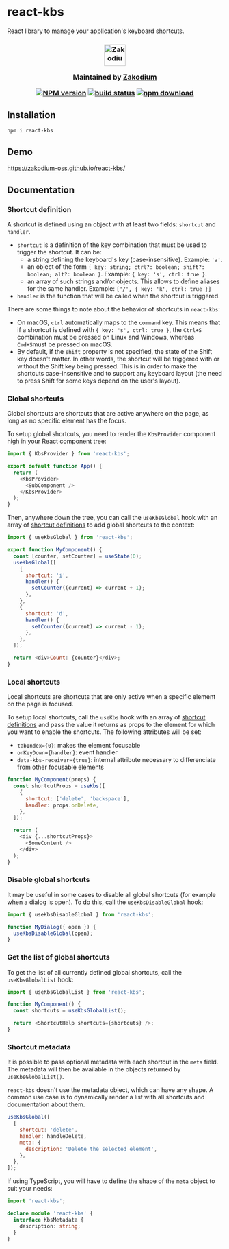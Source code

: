 # react-kbs

React library to manage your application's keyboard shortcuts.

<h3 align="center">

  <a href="https://www.zakodium.com">
    <img src="https://www.zakodium.com/brand/zakodium-logo-white.svg" width="50" alt="Zakodium logo" />
  </a>

  <p>
    Maintained by <a href="https://www.zakodium.com">Zakodium</a>
  </p>
  
  [![NPM version][npm-image]][npm-url]
  [![build status][ci-image]][ci-url]
  [![npm download][download-image]][download-url]

</h3>

## Installation

```console
npm i react-kbs
```

## Demo

https://zakodium-oss.github.io/react-kbs/

## Documentation

### Shortcut definition

A shortcut is defined using an object with at least two fields: `shortcut` and `handler`.

- `shortcut` is a definition of the key combination that must be used to trigger the shortcut. It can be:
  - a string defining the keyboard's key (case-insensitive). Example: `'a'`.
  - an object of the form `{ key: string; ctrl?: boolean; shift?: boolean; alt?: boolean }`. Example: `{ key: 's', ctrl: true }`.
  - an array of such strings and/or objects. This allows to define aliases for the same handler. Example: `['/', { key: 'k', ctrl: true }]`
- `handler` is the function that will be called when the shortcut is triggered.

There are some things to note about the behavior of shortcuts in `react-kbs`:

- On macOS, `ctrl` automatically maps to the `command` key. This means that if a
  shortcut is defined with `{ key: 's', ctrl: true }`, the `Ctrl+S` combination
  must be pressed on Linux and Windows, whereas `Cmd+S`must be pressed on macOS.
- By default, if the `shift` property is not specified, the state of the Shift key
  doesn't matter. In other words, the shortcut will be triggered with or without
  the Shift key being pressed. This is in order to make the shortcuts case-insensitive
  and to support any keyboard layout (the need to press Shift for some keys depend
  on the user's layout).

### Global shortcuts

Global shortcuts are shortcuts that are active anywhere on the page, as long as
no specific element has the focus.

To setup global shortcuts, you need to render the `KbsProvider` component high
in your React component tree:

```js
import { KbsProvider } from 'react-kbs';

export default function App() {
  return (
    <KbsProvider>
      <SubComponent />
    </KbsProvider>
  );
}
```

Then, anywhere down the tree, you can call the `useKbsGlobal` hook with an array
of [shortcut definitions](#shortcut-definition) to add global shortcuts to the context:

```js
import { useKbsGlobal } from 'react-kbs';

export function MyComponent() {
  const [counter, setCounter] = useState(0);
  useKbsGlobal([
    {
      shortcut: 'i',
      handler() {
        setCounter((current) => current + 1);
      },
    },
    {
      shortcut: 'd',
      handler() {
        setCounter((current) => current - 1);
      },
    },
  ]);

  return <div>Count: {counter}</div>;
}
```

### Local shortcuts

Local shortcuts are shortcuts that are only active when a specific element on
the page is focused.

To setup local shortcuts, call the `useKbs` hook with an array of
[shortcut definitions](#shortcut-definition) and pass the value it returns
as props to the element for which you want to enable the shortcuts. The following
attributes will be set:

- `tabIndex={0}`: makes the element focusable
- `onKeyDown={handler}`: event handler
- `data-kbs-receiver={true}`: internal attribute necessary to differenciate from
  other focusable elements

```js
function MyComponent(props) {
  const shortcutProps = useKbs([
    {
      shortcut: ['delete', 'backspace'],
      handler: props.onDelete,
    },
  ]);

  return (
    <div {...shortcutProps}>
      <SomeContent />
    </div>
  );
}
```

### Disable global shortcuts

It may be useful in some cases to disable all global shortcuts (for example
when a dialog is open). To do this, call the `useKbsDisableGlobal` hook:

```js
import { useKbsDisableGlobal } from 'react-kbs';

function MyDialog({ open }) {
  useKbsDisableGlobal(open);
}
```

### Get the list of global shortcuts

To get the list of all currently defined global shortcuts, call the
`useKbsGlobalList` hook:

```js
import { useKbsGlobalList } from 'react-kbs';

function MyComponent() {
  const shortcuts = useKbsGlobalList();

  return <ShortcutHelp shortcuts={shortcuts} />;
}
```

### Shortcut metadata

It is possible to pass optional metadata with each shortcut in the `meta` field.
The metadata will then be available in the objects returned by `useKbsGlobalList()`.

`react-kbs` doesn't use the metadata object, which can have any shape. A common
use case is to dynamically render a list with all shortcuts and documentation
about them.

```js
useKbsGlobal([
  {
    shortcut: 'delete',
    handler: handleDelete,
    meta: {
      description: 'Delete the selected element',
    },
  },
]);
```

If using TypeScript, you will have to define the shape of the `meta` object
to suit your needs:

```ts
import 'react-kbs';

declare module 'react-kbs' {
  interface KbsMetadata {
    description: string;
  }
}
```

[npm-image]: https://img.shields.io/npm/v/react-kbs.svg
[npm-url]: https://npmjs.org/package/react-kbs
[ci-image]: https://github.com/zakodium-oss/react-kbs/workflows/Node.js%20CI/badge.svg?branch=main
[ci-url]: https://github.com/zakodium-oss/react-kbs/actions?query=workflow%3A%22Node.js+CI%22
[download-image]: https://img.shields.io/npm/dm/react-kbs.svg
[download-url]: https://npmjs.org/package/react-kbs

